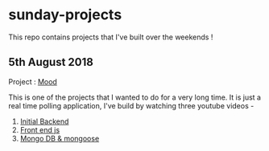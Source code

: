 # sunday-projects

This repo contains projects that I've built over the weekends !

## 5th August 2018

Project : [Mood](https://github.com/pskanade/mood)

This is one of the projects that I wanted to do for a very long time. It is just a real time polling application, I've build by watching three youtube videos -

1. [Initial Backend](https://www.youtube.com/watch?v=SSDED3XKz-0&t=509s)
2. [Front end js](https://www.youtube.com/watch?v=DrIiWAnxXYs&t=24s)
3. [Mongo DB & mongoose](https://www.youtube.com/watch?v=MZ6wMonyVyY)
